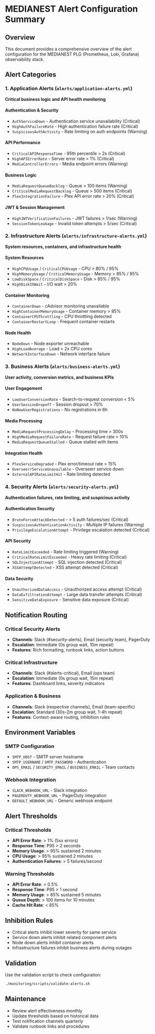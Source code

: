 # MEDIANEST Alert Configuration Summary

## Overview

This document provides a comprehensive overview of the alert configuration for the MEDIANEST PLG (Prometheus, Loki, Grafana) observability stack.

## Alert Categories

### 1. Application Alerts (`alerts/application-alerts.yml`)

**Critical business logic and API health monitoring**

#### Authentication & Security

- `AuthServiceDown` - Authentication service unavailability (Critical)
- `HighAuthFailureRate` - High authentication failure rate (Critical)
- `SuspiciousAuthActivity` - Rate limiting on auth endpoints (Warning)

#### API Performance

- `CriticalAPIResponseTime` - 95th percentile > 2s (Critical)
- `HighAPIErrorRate` - Server error rate > 1% (Critical)
- `MediaControllerErrors` - Media endpoint errors (Warning)

#### Business Logic

- `MediaRequestQueueBacklog` - Queue > 100 items (Warning)
- `CriticalMediaRequestBacklog` - Queue > 500 items (Critical)
- `PlexIntegrationFailure` - Plex API error rate > 20% (Critical)

#### JWT & Session Management

- `HighJWTVerificationFailures` - JWT failures > 1/sec (Warning)
- `SessionTokenLeakage` - Invalid token attempts > 5/sec (Critical)

### 2. Infrastructure Alerts (`alerts/infrastructure-alerts.yml`)

**System resources, containers, and infrastructure health**

#### System Resources

- `HighCPUUsage` / `CriticalCPUUsage` - CPU > 80% / 95%
- `HighMemoryUsage` / `CriticalMemoryUsage` - Memory > 85% / 95%
- `LowDiskSpace` / `CriticalDiskSpace` - Disk > 85% / 95%
- `HighDiskIOWait` - I/O wait > 20%

#### Container Monitoring

- `ContainerDown` - cAdvisor monitoring unavailable
- `HighContainerMemoryUsage` - Container memory > 85%
- `ContainerCPUThrottling` - CPU throttling detected
- `ContainerRestartLoop` - Frequent container restarts

#### Node Health

- `NodeDown` - Node exporter unreachable
- `HighLoadAverage` - Load > 2x CPU cores
- `NetworkInterfaceDown` - Network interface failure

### 3. Business Alerts (`alerts/business-alerts.yml`)

**User activity, conversion metrics, and business KPIs**

#### User Engagement

- `LowUserConversionRate` - Search-to-request conversion < 5%
- `UserSessionDropoff` - Session dropout > 70%
- `NoNewUserRegistrations` - No registrations in 6h

#### Media Processing

- `MediaRequestProcessingDelay` - Processing time > 300s
- `HighMediaRequestFailureRate` - Request failure rate > 10%
- `MediaRequestQueueStalled` - Queue stalled with items

#### Integration Health

- `PlexServiceDegraded` - Plex error/timeout rate > 15%
- `OverseerrServiceUnavailable` - Overseerr service down
- `ExternalAPIRateLimitHit` - Rate limiting detected

### 4. Security Alerts (`alerts/security-alerts.yml`)

**Authentication failures, rate limiting, and suspicious activity**

#### Authentication Security

- `BruteForceAttackDetected` - > 5 auth failures/sec (Critical)
- `SuspiciousAuthenticationActivity` - Multiple IP failures (Warning)
- `PrivilegeEscalationAttempt` - Privilege escalation detected (Critical)

#### API Security

- `RateLimitExceeded` - Rate limiting triggered (Warning)
- `CriticalRateLimitExceeded` - Heavy rate limiting (Critical)
- `SQLInjectionAttempt` - SQL injection detected (Critical)
- `XSSAttemptDetected` - XSS attempt detected (Critical)

#### Data Security

- `UnauthorizedDataAccess` - Unauthorized access attempt (Critical)
- `DataExfiltrationAttempt` - Large data transfer attempts (Critical)
- `SensitiveDataExposure` - Sensitive data exposure (Critical)

## Notification Routing

### Critical Security Alerts

- **Channels**: Slack (#security-alerts), Email (security team), PagerDuty
- **Escalation**: Immediate (0s group wait, 10m repeat)
- **Features**: Rich formatting, runbook links, action buttons

### Critical Infrastructure

- **Channels**: Slack (#alerts-critical), Email (ops team)
- **Escalation**: Immediate (0s group wait, 15m repeat)
- **Features**: Dashboard links, severity indicators

### Application & Business

- **Channels**: Slack (respective channels), Email (team-specific)
- **Escalation**: Standard (30s-2m group wait, 1-4h repeat)
- **Features**: Context-aware routing, inhibition rules

## Environment Variables

### SMTP Configuration

- `SMTP_HOST` - SMTP server hostname
- `SMTP_USERNAME` / `SMTP_PASSWORD` - Authentication
- `OPS_EMAIL` / `SECURITY_EMAIL` / `BUSINESS_EMAIL` - Team contacts

### Webhook Integration

- `SLACK_WEBHOOK_URL` - Slack integration
- `PAGERDUTY_WEBHOOK_URL` - PagerDuty integration
- `DEFAULT_WEBHOOK_URL` - Generic webhook endpoint

## Alert Thresholds

### Critical Thresholds

- **API Error Rate**: > 1% (5xx errors)
- **Response Time**: P95 > 2 seconds
- **Memory Usage**: > 95% sustained 2 minutes
- **CPU Usage**: > 95% sustained 2 minutes
- **Authentication Failures**: > 5 failures/second

### Warning Thresholds

- **API Error Rate**: > 0.5%
- **Response Time**: P95 > 1 second
- **Memory Usage**: > 85% sustained 5 minutes
- **Queue Depth**: > 100 items for 10 minutes
- **Cache Hit Rate**: < 85%

## Inhibition Rules

- Critical alerts inhibit lower severity for same service
- Service down alerts inhibit related component alerts
- Node down alerts inhibit container alerts
- Infrastructure failures inhibit business alerts during outages

## Validation

Use the validation script to check configuration:

```bash
./monitoring/scripts/validate-alerts.sh
```

## Maintenance

- Review alert effectiveness monthly
- Update thresholds based on historical data
- Test notification channels quarterly
- Validate runbook links and procedures
